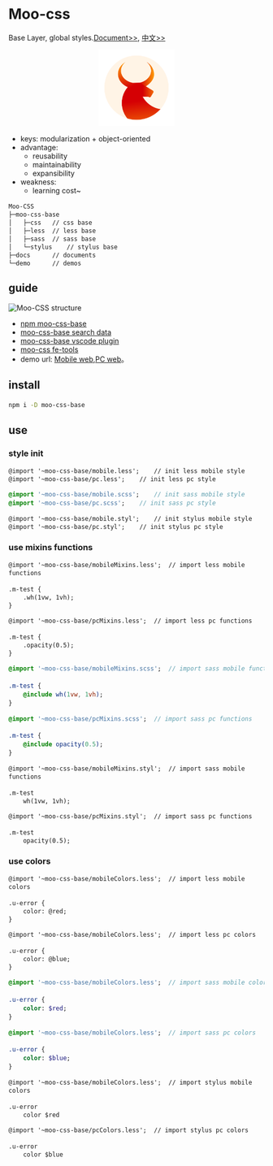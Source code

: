 # Moo-css

Base Layer, global styles.[Document>>](http://blog.michealwayne.cn/Moo-CSS/docs/), [中文>>](./README.md)

<p align="center">
  <a href="http://blog.michealwayne.cn/Moo-CSS/docs/" target="_blank">
    <img alt="Moo-CSS" height="150" src="./docs/logo.png">
  </a>
</p>


- keys: modularization + object-oriented
- advantage:
	- reusability
	- maintainability
	- expansibility
- weakness:
	- learning cost~


```
Moo-CSS
├─moo-css-base
│   ├─css	// css base
│   ├─less	// less base
│   ├─sass	// sass base
│   └─stylus	// stylus base
├─docs		// documents
└─demo      // demos
```

## guide
![Moo-CSS structure](http://blog.michealwayne.cn/images/notes/oocss/p-part.jpg)

- [npm moo-css-base](https://www.npmjs.com/package/moo-css-base)
- [moo-css-base search data](https://github.com/MichealWayne/fe-tools/blob/master/datas/moo-css.json)
- [moo-css-base vscode plugin](./moo-css-plugin.vsix)
- [moo-css fe-tools](https://github.com/MichealWayne/fe-tools)
- demo url: [Mobile web](http://blog.michealwayne.cn/Moo-CSS/demo/mobile/dist/mobileIndex.html),[PC web](http://blog.michealwayne.cn/Moo-CSS/demo/pc/dist/index.html)。

## install
``` sh
npm i -D moo-css-base
```

## use
### style init

``` less
@import '~moo-css-base/mobile.less';	// init less mobile style
@import '~moo-css-base/pc.less';	// init less pc style
```

``` sass
@import '~moo-css-base/mobile.scss';	// init sass mobile style
@import '~moo-css-base/pc.scss';	// init sass pc style
```

``` stylus
@import '~moo-css-base/mobile.styl';	// init stylus mobile style
@import '~moo-css-base/pc.styl';	// init stylus pc style
```

### use mixins functions
``` less
@import '~moo-css-base/mobileMixins.less';	// import less mobile functions

.m-test {
	.wh(1vw, 1vh);
}
```
``` less
@import '~moo-css-base/pcMixins.less';	// import less pc functions

.m-test {
	.opacity(0.5);
}
```


``` sass
@import '~moo-css-base/mobileMixins.scss';	// import sass mobile functions

.m-test {
	@include wh(1vw, 1vh);
}
```
``` sass
@import '~moo-css-base/pcMixins.scss';	// import sass pc functions

.m-test {
	@include opacity(0.5);
}
```

``` stylus
@import '~moo-css-base/mobileMixins.styl';	// import sass mobile functions

.m-test
	wh(1vw, 1vh);
```

``` stylus
@import '~moo-css-base/pcMixins.styl';	// import sass pc functions

.m-test 
	opacity(0.5);

```

### use colors
``` less
@import '~moo-css-base/mobileColors.less';	// import less mobile colors

.u-error {
    color: @red;
}
```

``` less
@import '~moo-css-base/mobileColors.less';	// import less pc colors

.u-error {
    color: @blue;
}
```

``` sass
@import '~moo-css-base/mobileColors.less';	// import sass mobile colors

.u-error {
    color: $red;
}
```

``` sass
@import '~moo-css-base/mobileColors.less';	// import sass pc colors

.u-error {
    color: $blue;
}
```

``` stylus
@import '~moo-css-base/mobileColors.less';	// import stylus mobile colors

.u-error
    color $red
```

``` stylus
@import '~moo-css-base/pcColors.less';	// import stylus pc colors

.u-error
    color $blue
```

